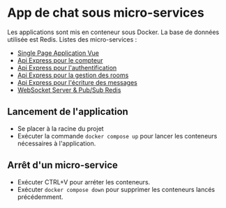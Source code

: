 # App de chat sous micro-services

Les applications sont mis en conteneur sous Docker. La base de données utilisée est Redis.
Listes des micro-services :
- [Single Page Application Vue](https://www.github.com/wezerg/chat-app-microservice-redis/tree/main/spa 'SPA Vue')
- [Api Express pour le compteur](https://www.github.com/wezerg/chat-app-microservice-redis/tree/main/hits-counter 'Api Express Counter')
- [Api Express pour l'authentification](https://github.com/wezerg/demo-microservice-redis_vuejs/tree/main/auth 'Api Express Auth')
- [Api Express pour la gestion des rooms](https://github.com/wezerg/demo-microservice-redis_vuejs/tree/main/chatrooms 'Api Express ChatRooms')
- [Api Express pour l'écriture des messages](https://github.com/wezerg/demo-microservice-redis_vuejs/tree/main/publisher 'Api Express Publisher')
- [WebSocket Server & Pub/Sub Redis](https://github.com/wezerg/demo-microservice-redis_vuejs/tree/main/listener 'WebSocket Server Messages')

## Lancement de l'application

- Se placer à la racine du projet
- Exécuter la commande ```docker compose up``` pour lancer les conteneurs nécessaires à l'application.

## Arrêt d'un micro-service

- Exécuter CTRL+V pour arréter les conteneurs.
- Exécuter ```docker compose down``` pour supprimer les conteneurs lancés précédemment.
